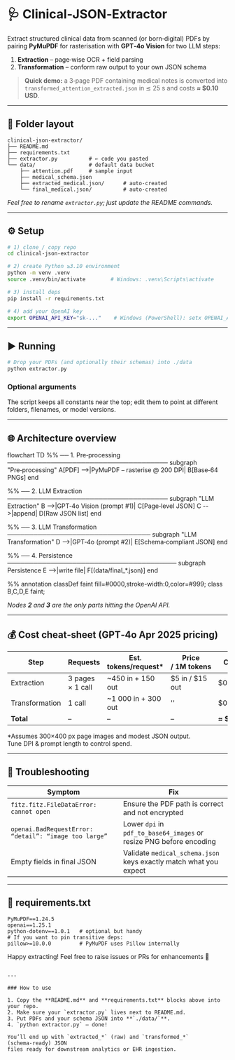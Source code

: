 # 🩺 Clinical‑JSON‑Extractor

Extract structured clinical data from scanned (or born‑digital) PDFs by pairing
**PyMuPDF** for rasterisation with **GPT‑4o Vision** for two LLM steps:

1. **Extraction** – page‑wise OCR + field parsing  
2. **Transformation** – conform raw output to your own JSON schema

> **Quick demo:** a 3‑page PDF containing medical notes is converted into  
> `transformed_attention_extracted.json` in ≲ 25 s and costs **≈ $0.10 USD**.

---

## 📂 Folder layout

```
clinical-json-extractor/
├── README.md
├── requirements.txt
├── extractor.py          # ← code you pasted
└── data/                 # default data bucket
    ├── attention.pdf     # sample input
    ├── medical_schema.json
    ├── extracted_medical.json/      # auto‑created
    └── final_medical.json/          # auto‑created
```

*Feel free to rename `extractor.py`; just update the README commands.*

---

## ⚙️ Setup

```bash
# 1) clone / copy repo
cd clinical-json-extractor

# 2) create Python ≥3.10 environment
python -m venv .venv
source .venv/bin/activate        # Windows: .venv\Scripts\activate

# 3) install deps
pip install -r requirements.txt

# 4) add your OpenAI key
export OPENAI_API_KEY="sk‑..."    # Windows (PowerShell): setx OPENAI_API_KEY "sk‑..."
```

---

## ▶️ Running

```bash
# Drop your PDFs (and optionally their schemas) into ./data
python extractor.py
```

### Optional arguments  
The script keeps all constants near the top; edit them to point at different
folders, filenames, or model versions.

---

## 🌐 Architecture overview

flowchart TD
  %% ── 1. Pre‑processing ─────────────────────────────────────
  subgraph "Pre‑processing"
    A[PDF] -->|PyMuPDF – rasterise @ 200 DPI| B[Base‑64 PNGs]
  end

  %% ── 2. LLM Extraction ─────────────────────────────────────
  subgraph "LLM Extraction"
    B -->|GPT‑4o Vision (prompt #1)| C[Page‑level JSON]
    C -->|append| D[Raw JSON list]
  end

  %% ── 3. LLM Transformation ─────────────────────────────────
  subgraph "LLM Transformation"
    D -->|GPT‑4o (prompt #2)| E[Schema‑compliant JSON]
  end

  %% ── 4. Persistence ───────────────────────────────────────
  subgraph Persistence
    E -->|write file| F[(data/final_*.json)]
  end

  %% annotation
  classDef faint fill=#0000,stroke-width:0,color=#999;
  class B,C,D,E faint;


*Nodes **2** and **3** are the only parts hitting the OpenAI API.*

---

## 💰 Cost cheat‑sheet (GPT‑4o Apr 2025 pricing)

| Step | Requests | Est. tokens/request* | Price / 1M tokens | Cost |
|------|----------|----------------------|-------------------|------|
| Extraction | 3 pages × 1 call | ~450 in + 150 out | \$5 in / \$15 out | \$0.08 |
| Transformation | 1 call | ~1 000 in + 300 out | '' | \$0.02 |
| **Total** | – | – | – | **≈ \$0.10** |

\*Assumes 300×400 px page images and modest JSON output.  
Tune DPI & prompt length to control spend.

---

## 🔧 Troubleshooting

| Symptom | Fix |
|---------|-----|
| `fitz.fitz.FileDataError: cannot open` | Ensure the PDF path is correct and not encrypted |
| `openai.BadRequestError: “detail”: “image too large”` | Lower `dpi` in `pdf_to_base64_images` or resize PNG before encoding |
| Empty fields in final JSON | Validate `medical_schema.json` keys exactly match what you expect |

---

## 📝 requirements.txt
```text
PyMuPDF==1.24.5
openai==1.25.1
python-dotenv==1.0.1   # optional but handy
# If you want to pin transitive deps:
pillow>=10.0.0         # PyMuPDF uses Pillow internally
```

Happy extracting! Feel free to raise issues or PRs for enhancements 🚀
```

---

### How to use  

1. Copy the **README.md** and **requirements.txt** blocks above into your repo.  
2. Make sure your `extractor.py` lives next to README.md.  
3. Put PDFs and your schema JSON into **`./data/`**.  
4. `python extractor.py` – done!  

You’ll end up with `extracted_*` (raw) and `transformed_*` (schema‑ready) JSON
files ready for downstream analytics or EHR ingestion.
